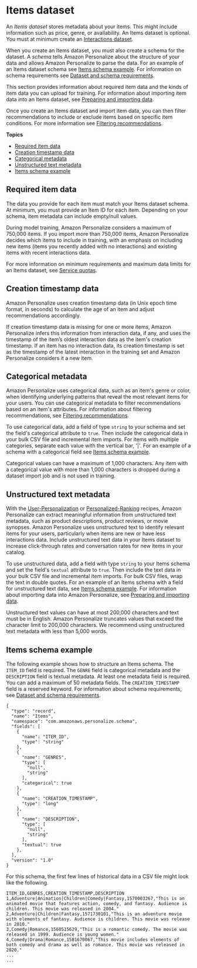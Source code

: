 # Items dataset<a name="items-datasets"></a>

 An *Items dataset* stores metadata about your items\. This might include information such as price, genre, or availability\. An Items dataset is optional\. You must at minimum create an [Interactions dataset](interactions-datasets.md)\. 

 When you create an Items dataset, you must also create a schema for the dataset\. A *schema* tells Amazon Personalize about the structure of your data and allows Amazon Personalize to parse the data\. For an example of an Items dataset schema see [Items schema example](#schema-examples-items)\.  For information on schema requirements see [Dataset and schema requirements](how-it-works-dataset-schema.md#dataset-requirements)\. 

 This section provides information about required item data and the kinds of item data you can upload for training\. For information about importing item data into an Items dataset, see [Preparing and importing data](data-prep.md)\. 

 Once you create an Items dataset and import item data, you can then filter recommendations to include or exclude items based on specific item conditions\. For more information see [Filtering recommendations](filter.md)\. 

**Topics**
+ [Required item data](#item-dataset-requirements)
+ [Creation timestamp data](#creation-timestamp-data)
+ [Categorical metadata](#item-categorical-data)
+ [Unstructured text metadata](#text-data)
+ [Items schema example](#schema-examples-items)

## Required item data<a name="item-dataset-requirements"></a>

 The data you provide for each item must match your Items dataset schema\. At minimum, you must provide an Item ID for each item\. Depending on your schema, item metadata can include empty/null values\. 

During model training, Amazon Personalize considers a maximum of 750,000 items\. If you import more than 750,000 items, Amazon Personalize decides which items to include in training, with an emphasis on including new items \(items you recently added with no interactions\) and existing items with recent interactions data\.

 For more information on minimum requirements and maximum data limits for an Items dataset, see [Service quotas](limits.md#limits-table)\.

## Creation timestamp data<a name="creation-timestamp-data"></a>

Amazon Personalize uses creation timestamp data \(in Unix epoch time format, in seconds\) to calculate the age of an item and adjust recommendations accordingly\.

If creation timestamp data is missing for one or more items, Amazon Personalize infers this information from interaction data, if any, and uses the timestamp of the item’s oldest interaction data as the item's creation timestamp\. If an item has no interaction data, its creation timestamp is set as the timestamp of the latest interaction in the training set and Amazon Personalize considers it a new item\. 

## Categorical metadata<a name="item-categorical-data"></a>

 Amazon Personalize uses categorical data, such as an item's genre or color, when identifying underlying patterns that reveal the most relevant items for your users\. You can use categorical metadata to filter recommendations based on an item's attributes\. For information about filtering recommendations, see [Filtering recommendations](filter.md)\. 

To use categorical data, add a field of type `string` to your schema and set the field's categorical attribute to `true`\. Then include the categorical data in your bulk CSV file and incremental item imports\. For items with multiple categories, separate each value with the vertical bar, '\|'\. For an example of a schema with a categorical field see [Items schema example](#schema-examples-items)\. 

Categorical values can have a maximum of 1,000 characters\. Any item with a categorical value with more than 1,000 characters is dropped during a dataset import job and is not used in training\. 

## Unstructured text metadata<a name="text-data"></a>

With the [User\-Personalization](native-recipe-new-item-USER_PERSONALIZATION.md) or [Personalized\-Ranking](native-recipe-search.md) recipes, Amazon Personalize can extract meaningful information from unstructured text metadata, such as product descriptions, product reviews, or movie synopses\. Amazon Personalize uses unstructured text to identify relevant items for your users, particularly when items are new or have less interactions data\. Include unstructured text data in your Items dataset to increase click\-through rates and conversation rates for new items in your catalog\. 

To use unstructured data, add a field with type `string` to your Items schema and set the field's `textual` attribute to `true`\. Then include the text data in your bulk CSV file and incremental item imports\. For bulk CSV files, wrap the text in double quotes\. For an example of an Items schema with a field for unstructured text data, see [Items schema example](#schema-examples-items)\. For information about importing data into Amazon Personalize, see [Preparing and importing data](data-prep.md)\.

Unstructured text values can have at most 200,000 characters and text must be in English\. Amazon Personalize truncates values that exceed the character limit to 200,000 characters\. We recommend using unstructured text metadata with less than 5,000 words\.

## Items schema example<a name="schema-examples-items"></a>

The following example shows how to structure an Items schema\. The `ITEM_ID` field is required\. The `GENRE` field is categorical metadata and the `DESCRIPTION` field is textual metadata\. At least one metadata field is required\. You can add a maximum of 50 metadata fields\. The `CREATION_TIMESTAMP` field is a reserved keyword\. For information about schema requirements, see [Dataset and schema requirements](how-it-works-dataset-schema.md#dataset-requirements)\.

```
{
  "type": "record",
  "name": "Items",
  "namespace": "com.amazonaws.personalize.schema",
  "fields": [
    {
      "name": "ITEM_ID",
      "type": "string"
    },
    {
      "name": "GENRES",
      "type": [
        "null",
        "string"
      ],
      "categorical": true
    },
    {
      "name": "CREATION_TIMESTAMP",
      "type": "long"
    },
    {
      "name": "DESCRIPTION",
      "type": [
        "null",
        "string"
      ],
      "textual": true
    },
  ],
  "version": "1.0"
}
```

For this schema, the first few lines of historical data in a CSV file might look like the following\.

```
ITEM_ID,GENRES,CREATION_TIMESTAMP,DESCRIPTION
1,Adventure|Animation|Children|Comedy|Fantasy,1570003267,"This is an animated movie that features action, comedy, and fantasy. Audience is children. This movie was released in 2004."
2,Adventure|Children|Fantasy,1571730101,"This is an adventure movie with elements of fantasy. Audience is children. This movie was release in 2010."
3,Comedy|Romance,1560515629,"This is a romantic comedy. The movie was released in 1999. Audience is young women."
4,Comedy|Drama|Romance,1581670067,"This movie includes elements of both comedy and drama as well as romance. This movie was released in 2020."
...
...
```